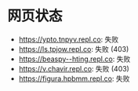 # 网页状态
- https://ypto.tnpyv.repl.co: 失败
- https://ls.tpjow.repl.co: 失败 (403)
- https://beaspy--hting.repl.co: 失败
- https://v.chavir.repl.co: 失败 (403)
- https://figura.hpbmm.repl.co: 失败
